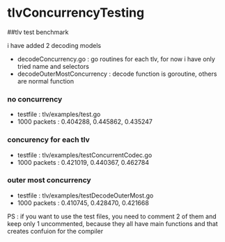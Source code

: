 # tlvConcurrencyTesting

##tlv test benchmark

i have added 2 decoding models
- decodeConcurrency.go : go routines for each tlv, for now i have only tried name and selectors
- decodeOuterMostConcurrency : decode function is goroutine, others are normal function
### no concurrency
- testfile : tlv/examples/test.go
- 1000 packets : 0.404288, 0.445862, 0.435247

### concurency for each tlv
- testfile : tlv/examples/testConcurrentCodec.go
- 1000 packets :  0.421019, 0.440367, 0.462784

### outer most concurrency 
- testfile : tlv/examples/testDecodeOuterMost.go
- 1000 packets :  0.410745, 0.428470, 0.421668

PS : if you want to use the test files, you need to comment 2 of them and keep only 1 uncommented, 
because they all have main functions and that creates confuion for the compiler
